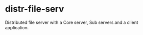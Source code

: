 # distr-file-serv

Distributed file server with a Core server, Sub servers and a client application.

